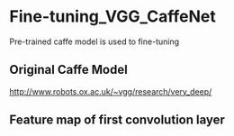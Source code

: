 # Fine-tuning_VGG_CaffeNet
Pre-trained caffe model is used to fine-tuning

## Original Caffe Model
http://www.robots.ox.ac.uk/~vgg/research/very_deep/

## Feature map of first convolution layer

